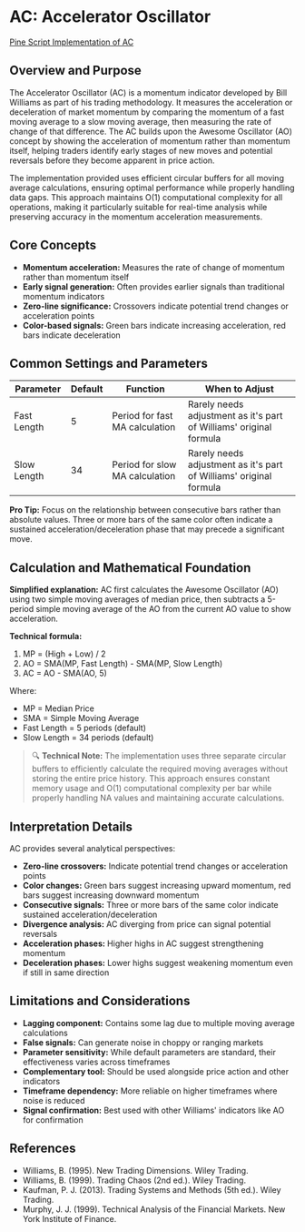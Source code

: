 # AC: Accelerator Oscillator

[Pine Script Implementation of AC](https://github.com/mihakralj/pinescript/blob/main/indicators/oscillators/ac.pine)

## Overview and Purpose

The Accelerator Oscillator (AC) is a momentum indicator developed by Bill Williams as part of his trading methodology. It measures the acceleration or deceleration of market momentum by comparing the momentum of a fast moving average to a slow moving average, then measuring the rate of change of that difference. The AC builds upon the Awesome Oscillator (AO) concept by showing the acceleration of momentum rather than momentum itself, helping traders identify early stages of new moves and potential reversals before they become apparent in price action.

The implementation provided uses efficient circular buffers for all moving average calculations, ensuring optimal performance while properly handling data gaps. This approach maintains O(1) computational complexity for all operations, making it particularly suitable for real-time analysis while preserving accuracy in the momentum acceleration measurements.

## Core Concepts

* **Momentum acceleration:** Measures the rate of change of momentum rather than momentum itself
* **Early signal generation:** Often provides earlier signals than traditional momentum indicators
* **Zero-line significance:** Crossovers indicate potential trend changes or acceleration points
* **Color-based signals:** Green bars indicate increasing acceleration, red bars indicate deceleration

## Common Settings and Parameters

| Parameter | Default | Function | When to Adjust |
|-----------|---------|----------|---------------|
| Fast Length | 5 | Period for fast MA calculation | Rarely needs adjustment as it's part of Williams' original formula |
| Slow Length | 34 | Period for slow MA calculation | Rarely needs adjustment as it's part of Williams' original formula |

**Pro Tip:** Focus on the relationship between consecutive bars rather than absolute values. Three or more bars of the same color often indicate a sustained acceleration/deceleration phase that may precede a significant move.

## Calculation and Mathematical Foundation

**Simplified explanation:**
AC first calculates the Awesome Oscillator (AO) using two simple moving averages of median price, then subtracts a 5-period simple moving average of the AO from the current AO value to show acceleration.

**Technical formula:**
1. MP = (High + Low) / 2
2. AO = SMA(MP, Fast Length) - SMA(MP, Slow Length)
3. AC = AO - SMA(AO, 5)

Where:
- MP = Median Price
- SMA = Simple Moving Average
- Fast Length = 5 periods (default)
- Slow Length = 34 periods (default)

> 🔍 **Technical Note:** The implementation uses three separate circular buffers to efficiently calculate the required moving averages without storing the entire price history. This approach ensures constant memory usage and O(1) computational complexity per bar while properly handling NA values and maintaining accurate calculations.

## Interpretation Details

AC provides several analytical perspectives:

* **Zero-line crossovers:** Indicate potential trend changes or acceleration points
* **Color changes:** Green bars suggest increasing upward momentum, red bars suggest increasing downward momentum
* **Consecutive signals:** Three or more bars of the same color indicate sustained acceleration/deceleration
* **Divergence analysis:** AC diverging from price can signal potential reversals
* **Acceleration phases:** Higher highs in AC suggest strengthening momentum
* **Deceleration phases:** Lower highs suggest weakening momentum even if still in same direction

## Limitations and Considerations

* **Lagging component:** Contains some lag due to multiple moving average calculations
* **False signals:** Can generate noise in choppy or ranging markets
* **Parameter sensitivity:** While default parameters are standard, their effectiveness varies across timeframes
* **Complementary tool:** Should be used alongside price action and other indicators
* **Timeframe dependency:** More reliable on higher timeframes where noise is reduced
* **Signal confirmation:** Best used with other Williams' indicators like AO for confirmation

## References

* Williams, B. (1995). New Trading Dimensions. Wiley Trading.
* Williams, B. (1999). Trading Chaos (2nd ed.). Wiley Trading.
* Kaufman, P. J. (2013). Trading Systems and Methods (5th ed.). Wiley Trading.
* Murphy, J. J. (1999). Technical Analysis of the Financial Markets. New York Institute of Finance.
